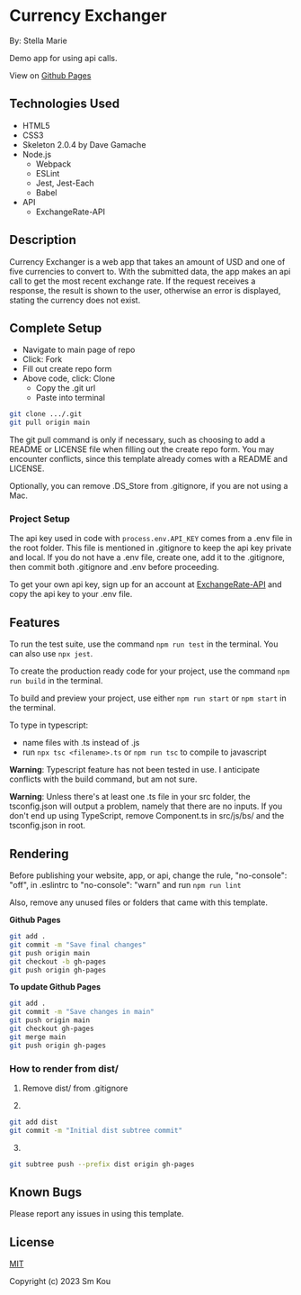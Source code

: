 # Currency Exchanger

By: Stella Marie

Demo app for using api calls.

View on [Github Pages](https://smkou.github.io/currency-exchanger/)

## **Technologies Used**

- HTML5
- CSS3
- Skeleton 2.0.4 by Dave Gamache
- Node.js
  - Webpack
  - ESLint
  - Jest, Jest-Each
  - Babel
- API
  - ExchangeRate-API

## **Description**

Currency Exchanger is a web app that takes an amount of USD and one of five currencies to convert to. With the submitted data, the app makes an api call to get the most recent exchange rate. If the request receives a response, the result is shown to the user, otherwise an error is displayed, stating the currency does not exist.

## **Complete Setup**

- Navigate to main page of repo
- Click: Fork
- Fill out create repo form
- Above code, click: Clone
  - Copy the .git url
  - Paste into terminal

```bash
git clone .../.git
git pull origin main
```

The git pull command is only if necessary, such as choosing to add a README or LICENSE file when filling out the create repo form. You may encounter conflicts, since this template already comes with a README and LICENSE.

Optionally, you can remove .DS_Store from .gitignore, if you are not using a Mac.

### **Project Setup**

The api key used in code with ```process.env.API_KEY``` comes from a .env file in the root folder. This file is mentioned in .gitignore to keep the api key private and local. If you do not have a .env file, create one, add it to the .gitignore, then commit both .gitignore and .env before proceeding.

To get your own api key, sign up for an account at [ExchangeRate-API](https://app.exchangerate-api.com/) and copy the api key to your .env file.

## **Features**

To run the test suite, use the command ```npm run test``` in the terminal. You can also use ```npx jest```.

To create the production ready code for your project, use the command ```npm run build``` in the terminal.

To build and preview your project, use either ```npm run start``` or ```npm start``` in the terminal.

To type in typescript:
- name files with .ts instead of .js
- run ```npx tsc <filename>.ts``` or ```npm run tsc``` to compile to javascript

**Warning**: Typescript feature has not been tested in use. I anticipate conflicts with the build command, but am not sure.

**Warning**: Unless there's at least one .ts file in your src folder, the tsconfig.json will output a problem, namely that there are no inputs. If you don't end up using TypeScript, remove Component.ts in src/js/bs/ and the tsconfig.json in root.

## **Rendering**

Before publishing your website, app, or api, change the rule, "no-console": "off", in .eslintrc to "no-console": "warn" and run ```npm run lint```

Also, remove any unused files or folders that came with this template.

**Github Pages**

```bash
git add .
git commit -m "Save final changes"
git push origin main
git checkout -b gh-pages
git push origin gh-pages
```

**To update Github Pages**

```bash
git add .
git commit -m "Save changes in main"
git push origin main
git checkout gh-pages
git merge main
git push origin gh-pages
```

### **How to render from dist/**

1. Remove dist/ from .gitignore

2.  
```bash
git add dist
git commit -m "Initial dist subtree commit"
```

3.  
```bash
git subtree push --prefix dist origin gh-pages
```

## **Known Bugs**

Please report any issues in using this template.

## **License**

[MIT](https://choosealicense.com/licenses/mit/)

Copyright (c) 2023 Sm Kou
